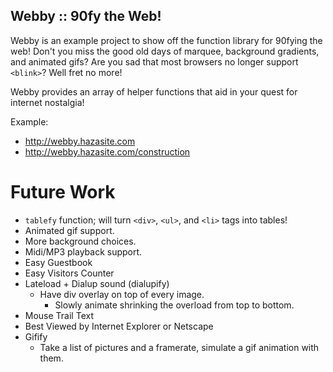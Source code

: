 ## Webby :: 90fy the Web!

Webby is an example project to show off the function library for 90fying the
web!  Don't you miss the good old days of marquee, background gradients, and
animated gifs?  Are you sad that most browsers no longer support `<blink>`? Well
fret no more!

Webby provides an array of helper functions that aid in your quest for
internet nostalgia!

Example:
* http://webby.hazasite.com
* http://webby.hazasite.com/construction

Future Work
===========

 * `tablefy` function; will turn `<div>`, `<ul>`, and `<li>` tags into tables!
 * Animated gif support.
 * More background choices.
 * Midi/MP3 playback support.
 * Easy Guestbook
 * Easy Visitors Counter
 * Lateload + Dialup sound (dialupify)
   * Have div overlay on top of every image.
	 * Slowly animate shrinking the overload from top to bottom.
 * Mouse Trail Text
 * Best Viewed by Internet Explorer or Netscape
 * Gifify
   * Take a list of pictures and a framerate, simulate a gif animation with them.

